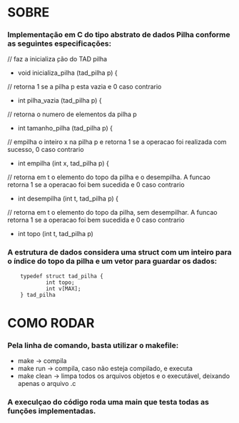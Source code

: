 # SOBRE

### Implementação em C do tipo abstrato de dados Pilha conforme as seguintes especificações: 

  // faz a inicializa ̧cão do TAD pilha
  - void inicializa_pilha (tad_pilha p) {

  // retorna 1 se a pilha p esta vazia e 0 caso contrario
  - int pilha_vazia (tad_pilha p) {

  // retorna o numero de elementos da pilha p
  - int tamanho_pilha (tad_pilha p) {

  // empilha o inteiro x na pilha p e retorna 1 se a operacao foi realizada com sucesso, 0 caso contrario
  - int empilha (int x, tad_pilha p) {

  // retorna em t o elemento do topo da pilha e o desempilha. A funcao retorna 1 se a operacao foi bem sucedida e 0 caso contrario
  - int desempilha (int t, tad_pilha p) {

  // retorna em t o elemento do topo da pilha, sem desempilhar. A funcao retorna 1 se a operacao foi bem sucedida e 0 caso contrario
  - int topo (int t, tad_pilha p) 
  

### A estrutura de dados considera uma struct com um inteiro para o índice do topo da pilha e um vetor para guardar os dados:
```
    typedef struct tad_pilha {
            int topo;
            int v[MAX];
    } tad_pilha
```

# COMO RODAR
### Pela linha de comando, basta utilizar o makefile:
 - make -> compila
 - make run -> compila, caso não esteja compilado, e executa
 - make clean -> limpa todos os arquivos objetos e o executável, deixando apenas o arquivo .c
 
### A execulçao do código roda uma main que testa todas as funções implementadas. 
